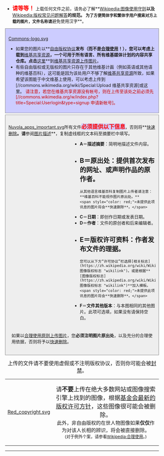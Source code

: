   -
    <span style="font-size: large; color: red">**请等等！**</span>
    上载任何文件之前，请务必了解**[Wikipedia:图像使用守则](https://zh.wikipedia.org/wiki/Wikipedia:图像使用守则 "wikilink")**以及**[Wikipedia:版权常见问题解答](https://zh.wikipedia.org/wiki/Wikipedia:版权常见问题解答 "wikilink")**的规范。
    <span style="font-size: small;">为了方便简体字和繁体字用户搜索对方上载的图片，文件名称请**避免使用汉字**。</span>

<div style="border: 1px solid grey; background: #ccccff; padding: 10px; margin: 5px auto;">

[Commons-logo.svg](https://zh.wikipedia.org/wiki/File:Commons-logo.svg "fig:Commons-logo.svg")

  - 如果您的图片以**[自由版权协议](https://zh.wikipedia.org/wiki/Commons:Commons:许可协议 "wikilink")**发布（而不是[合理使用](https://zh.wikipedia.org/wiki/wikipedia:合理使用 "wikilink")！），您可以考虑上载到**[维基共享资源](../Page/维基共享资源.md "wikilink")**，一个可用于所有语言、所有维基媒体计划的内容共享仓库。点击**[这里](https://zh.wikipedia.org/wiki/commons:Special:Upload "wikilink")**到[维基共享资源上传图片](https://zh.wikipedia.org/wiki/commons:首页 "wikilink")。
  - 有些自由版权或无版权的图片只存在于其他维基计画（例如英语或其他语种的维基百科），这可能是因为该处用户不够了解[维基共享资源](../Page/维基共享资源.md "wikilink")所致，如果希望该图能于中文维基上使用，可以考虑上传到\[//commons.wikimedia.org/wiki/Special:Upload
    维基共享资源\]或这里。<font color=#CC0000>
    请注意，若您在维基共享资源没有帐号，则在上传至该处之前必须先\[//commons.wikimedia.org/w/index.php?title=Special:Userlogin\&type=signup
    申请新帐号\]。</font>

</div>

<div style="border: 1px solid grey; background: #EEEEEE; padding: 10px; margin: 0 auto;">

[Nuvola_apps_important.svg](https://zh.wikipedia.org/wiki/File:Nuvola_apps_important.svg "fig:Nuvola_apps_important.svg")所有文件<span style="background-color:  #ccccff; color:red; font-size: large;">**必须提供以下信息**</span>，否则将**[快速删除](https://zh.wikipedia.org/wiki/Wikipedia:可以快速删除的条目的标准 "wikilink")**。请**参阅[图片描述](https://zh.wikipedia.org/wiki/Help:图像描述页 "wikilink")**，复制虚线框的文本码至摘要栏中填写。

<div style="margin-left: 210px;">

  - **A**＝**描述摘要**：简明地描述文件内容。
  - **B**＝**原出处**：提供首次发布的网址、或声明作品的原作者。
      -
        从其他语言维基百科复制图片上传者请注意：**维基百科不能视作图片原出处。**
        <span style="color: red;">未提供此项讯息的图片将会**快速删除**。</span>
  - **C**＝**日期**：即创作日期或发表日期。
  - **D**＝**作者**：文件的原创者和后来编辑者。
  - **E**＝**版权许可资料**：作者发布文件的理据。
      -
        您可以从下方“许可协议”栏选择[相关标志](https://zh.wikipedia.org/wiki/Wikipedia:图像版权标志 "wikilink")。或是根据**[图像版权标志](https://zh.wikipedia.org/wiki/Wikipedia:图像版权标志 "wikilink")**加入模板。
        <span style="color: red;">未提供此项讯息的图片将会**快速删除**。</span>
  - **F**＝**文件其他版本**：与本图相同的其他图片。此项可选填，如果没有请保持空白。
    </div>

<div style="clear: both;  padding: 10px;">

如果以[合理使用原则上传图片](https://zh.wikipedia.org/wiki/wikipedia:合理使用 "wikilink")，您**必须注明图片原出处**，以及充分的合理使用依据，否则将予以[快速删除](https://zh.wikipedia.org/wiki/WP:CSD "wikilink")。

</div>

</div>

<center>

<big>上传的文件请不要使用虚假或不注明版权协议，否则你可能会被[封禁](https://zh.wikipedia.org/wiki/Wikipedia:封禁方针 "wikilink")。</big>

</center>

<table>
<tbody>
<tr class="odd">
<td style="text-align: center;"><p><a href="https://zh.wikipedia.org/wiki/File:Red_copyright.svg" title="fig:Red_copyright.svg">Red_copyright.svg</a></p></td>
<td style="text-align: center;"><p><big>请<strong>不要</strong>上传在绝大多数网站或图像搜索引擎上找到的图像，根据<a href="https://zh.wikipedia.org/wiki/m:Translation_requests/Licensing_policy/zh" title="wikilink">基金会最新的版权许可方针</a>，这些图像很可能会被删除。</big><br />
此外，非自由版权的在世人物图像如果<strong>仅仅</strong>作为对该人长相的辨识，将会被直接删除。<br />
<small>(对于例外个案，请参看<a href="https://zh.wikipedia.org/wiki/Wikipedia:合理使用" title="wikilink">Wikipedia:合理使用</a>。)</small></p></td>
</tr>
</tbody>
</table>

-----